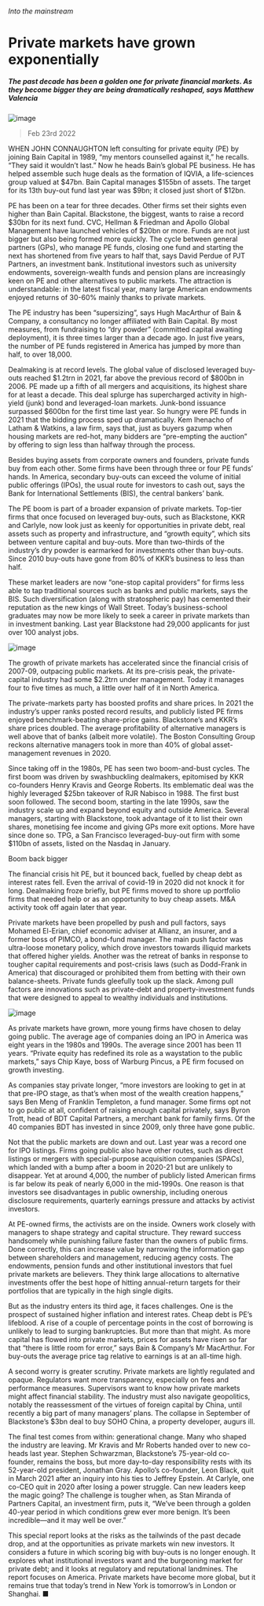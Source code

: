 ###### Into the mainstream
# Private markets have grown exponentially 
##### The past decade has been a golden one for private financial markets. As they become bigger they are being dramatically reshaped, says Matthew Valencia 
![image](images/20220226_srd001.jpg) 
> Feb 23rd 2022 
WHEN JOHN CONNAUGHTON left consulting for private equity (PE) by joining Bain Capital in 1989, “my mentors counselled against it,” he recalls. “They said it wouldn’t last.” Now he heads Bain’s global PE business. He has helped assemble such huge deals as the formation of IQVIA, a life-sciences group valued at $47bn. Bain Capital manages $155bn of assets. The target for its 13th buy-out fund last year was $9bn; it closed just short of $12bn.
PE has been on a tear for three decades. Other firms set their sights even higher than Bain Capital. Blackstone, the biggest, wants to raise a record $30bn for its next fund. CVC, Hellman &amp; Friedman and Apollo Global Management have launched vehicles of $20bn or more. Funds are not just bigger but also being formed more quickly. The cycle between general partners (GPs), who manage PE funds, closing one fund and starting the next has shortened from five years to half that, says David Perdue of PJT Partners, an investment bank. Institutional investors such as university endowments, sovereign-wealth funds and pension plans are increasingly keen on PE and other alternatives to public markets. The attraction is understandable: in the latest fiscal year, many large American endowments enjoyed returns of 30-60% mainly thanks to private markets.

The PE industry has been “supersizing”, says Hugh MacArthur of Bain &amp; Company, a consultancy no longer affiliated with Bain Capital. By most measures, from fundraising to “dry powder” (committed capital awaiting deployment), it is three times larger than a decade ago. In just five years, the number of PE funds registered in America has jumped by more than half, to over 18,000.
Dealmaking is at record levels. The global value of disclosed leveraged buy-outs reached $1.2trn in 2021, far above the previous record of $800bn in 2006. PE made up a fifth of all mergers and acquisitions, its highest share for at least a decade. This deal splurge has supercharged activity in high-yield (junk) bond and leveraged-loan markets. Junk-bond issuance surpassed $600bn for the first time last year. So hungry were PE funds in 2021 that the bidding process sped up dramatically. Kem Ihenacho of Latham &amp; Watkins, a law firm, says that, just as buyers gazump when housing markets are red-hot, many bidders are “pre-empting the auction” by offering to sign less than halfway through the process.
Besides buying assets from corporate owners and founders, private funds buy from each other. Some firms have been through three or four PE funds’ hands. In America, secondary buy-outs can exceed the volume of initial public offerings (IPOs), the usual route for investors to cash out, says the Bank for International Settlements (BIS), the central bankers’ bank.
The PE boom is part of a broader expansion of private markets. Top-tier firms that once focused on leveraged buy-outs, such as Blackstone, KKR and Carlyle, now look just as keenly for opportunities in private debt, real assets such as property and infrastructure, and “growth equity”, which sits between venture capital and buy-outs. More than two-thirds of the industry’s dry powder is earmarked for investments other than buy-outs. Since 2010 buy-outs have gone from 80% of KKR’s business to less than half.
These market leaders are now “one-stop capital providers” for firms less able to tap traditional sources such as banks and public markets, says the BIS. Such diversification (along with stratospheric pay) has cemented their reputation as the new kings of Wall Street. Today’s business-school graduates may now be more likely to seek a career in private markets than in investment banking. Last year Blackstone had 29,000 applicants for just over 100 analyst jobs.
![image](images/20220226_SRC134_0.png) 

The growth of private markets has accelerated since the financial crisis of 2007-09, outpacing public markets. At its pre-crisis peak, the private-capital industry had some $2.2trn under management. Today it manages four to five times as much, a little over half of it in North America.
The private-markets party has boosted profits and share prices. In 2021 the industry’s upper ranks posted record results, and publicly listed PE firms enjoyed benchmark-beating share-price gains. Blackstone’s and KKR’s share prices doubled. The average profitability of alternative managers is well above that of banks (albeit more volatile). The Boston Consulting Group reckons alternative managers took in more than 40% of global asset-management revenues in 2020.
Since taking off in the 1980s, PE has seen two boom-and-bust cycles. The first boom was driven by swashbuckling dealmakers, epitomised by KKR co-founders Henry Kravis and George Roberts. Its emblematic deal was the highly leveraged $25bn takeover of RJR Nabisco in 1988. The first bust soon followed. The second boom, starting in the late 1990s, saw the industry scale up and expand beyond equity and outside America. Several managers, starting with Blackstone, took advantage of it to list their own shares, monetising fee income and giving GPs more exit options. More have since done so. TPG, a San Francisco leveraged-buy-out firm with some $110bn of assets, listed on the Nasdaq in January.
Boom back bigger
The financial crisis hit PE, but it bounced back, fuelled by cheap debt as interest rates fell. Even the arrival of covid-19 in 2020 did not knock it for long. Dealmaking froze briefly, but PE firms moved to shore up portfolio firms that needed help or as an opportunity to buy cheap assets. M&amp;A activity took off again later that year.
Private markets have been propelled by push and pull factors, says Mohamed El-Erian, chief economic adviser at Allianz, an insurer, and a former boss of PIMCO, a bond-fund manager. The main push factor was ultra-loose monetary policy, which drove investors towards illiquid markets that offered higher yields. Another was the retreat of banks in response to tougher capital requirements and post-crisis laws (such as Dodd-Frank in America) that discouraged or prohibited them from betting with their own balance-sheets. Private funds gleefully took up the slack. Among pull factors are innovations such as private-debt and property-investment funds that were designed to appeal to wealthy individuals and institutions.
![image](images/20220226_SRC069_0.png) 

As private markets have grown, more young firms have chosen to delay going public. The average age of companies doing an IPO in America was eight years in the 1980s and 1990s. The average since 2001 has been 11 years. “Private equity has redefined its role as a waystation to the public markets,” says Chip Kaye, boss of Warburg Pincus, a PE firm focused on growth investing.
As companies stay private longer, “more investors are looking to get in at that pre-IPO stage, as that’s when most of the wealth creation happens,” says Ben Meng of Franklin Templeton, a fund manager. Some firms opt not to go public at all, confident of raising enough capital privately, says Byron Trott, head of BDT Capital Partners, a merchant bank for family firms. Of the 40 companies BDT has invested in since 2009, only three have gone public.
Not that the public markets are down and out. Last year was a record one for IPO listings. Firms going public also have other routes, such as direct listings or mergers with special-purpose acquisition companies (SPACs), which landed with a bump after a boom in 2020-21 but are unlikely to disappear. Yet at around 4,000, the number of publicly listed American firms is far below its peak of nearly 6,000 in the mid-1990s. One reason is that investors see disadvantages in public ownership, including onerous disclosure requirements, quarterly earnings pressure and attacks by activist investors.
At PE-owned firms, the activists are on the inside. Owners work closely with managers to shape strategy and capital structure. They reward success handsomely while punishing failure faster than the owners of public firms. Done correctly, this can increase value by narrowing the information gap between shareholders and management, reducing agency costs. The endowments, pension funds and other institutional investors that fuel private markets are believers. They think large allocations to alternative investments offer the best hope of hitting annual-return targets for their portfolios that are typically in the high single digits.
But as the industry enters its third age, it faces challenges. One is the prospect of sustained higher inflation and interest rates. Cheap debt is PE’s lifeblood. A rise of a couple of percentage points in the cost of borrowing is unlikely to lead to surging bankruptcies. But more than that might. As more capital has flowed into private markets, prices for assets have risen so far that “there is little room for error,” says Bain &amp; Company’s Mr MacArthur. For buy-outs the average price tag relative to earnings is at an all-time high.
A second worry is greater scrutiny. Private markets are lightly regulated and opaque. Regulators want more transparency, especially on fees and performance measures. Supervisors want to know how private markets might affect financial stability. The industry must also navigate geopolitics, notably the reassessment of the virtues of foreign capital by China, until recently a big part of many managers’ plans. The collapse in September of Blackstone’s $3bn deal to buy SOHO China, a property developer, augurs ill.
The final test comes from within: generational change. Many who shaped the industry are leaving. Mr Kravis and Mr Roberts handed over to new co-heads last year. Stephen Schwarzman, Blackstone’s 75-year-old co-founder, remains the boss, but more day-to-day responsibility rests with its 52-year-old president, Jonathan Gray. Apollo’s co-founder, Leon Black, quit in March 2021 after an inquiry into his ties to Jeffrey Epstein. At Carlyle, one co-CEO quit in 2020 after losing a power struggle. Can new leaders keep the magic going? The challenge is tougher when, as Stan Miranda of Partners Capital, an investment firm, puts it, “We’ve been through a golden 40-year period in which conditions grew ever more benign. It’s been incredible—and it may well be over.”
This special report looks at the risks as the tailwinds of the past decade drop, and at the opportunities as private markets win new investors. It considers a future in which scoring big with buy-outs is no longer enough. It explores what institutional investors want and the burgeoning market for private debt; and it looks at regulatory and reputational landmines. The report focuses on America. Private markets have become more global, but it remains true that today’s trend in New York is tomorrow’s in London or Shanghai. ■
